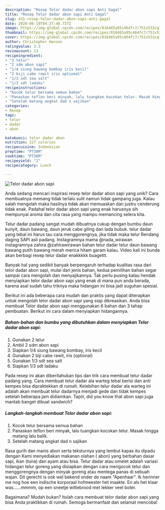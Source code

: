 ```yaml
---
description: "Resep Telor dadar abon sapi Anti Gagal"
title: "Resep Telor dadar abon sapi Anti Gagal"
slug: 415-resep-telor-dadar-abon-sapi-anti-gagal
date: 2020-06-19T04:37:40.737Z
image: https://img-global.cpcdn.com/recipes/816465a95c464fc7/751x532cq70/telor-dadar-abon-sapi-foto-resep-utama.jpg
thumbnail: https://img-global.cpcdn.com/recipes/816465a95c464fc7/751x532cq70/telor-dadar-abon-sapi-foto-resep-utama.jpg
cover: https://img-global.cpcdn.com/recipes/816465a95c464fc7/751x532cq70/telor-dadar-abon-sapi-foto-resep-utama.jpg
author: Christopher Hansen
ratingvalue: 3.3
reviewcount: 13
recipeingredient:
- "2 telur"
- "2 sdm abon sapi"
- "1/4 siung bawang bombay iris kecil"
- "2 biji cabe rawit iris optional"
- "1/3 sdt sea salt"
- "1/3 sdt ladaku"
recipeinstructions:
- "Kocok telur bersama semua bahan"
- "Panaskan teflon beri minyak, lalu tuangkan kocokan telur. Masak hingga matang lalu balik."
- "Setelah matang angkat dad n sajikan"
categories:
- Resep
tags:
- telor
- dadar
- abon

katakunci: telor dadar abon 
nutrition: 227 calories
recipecuisine: Indonesian
preptime: "PT38M"
cooktime: "PT36M"
recipeyield: "2"
recipecategory: Lunch

---
```



![Telor dadar abon sapi](https://img-global.cpcdn.com/recipes/816465a95c464fc7/751x532cq70/telor-dadar-abon-sapi-foto-resep-utama.jpg)

Anda sedang mencari inspirasi resep telor dadar abon sapi yang unik? Cara membuatnya memang tidak terlalu sulit namun tidak gampang juga. Kalau salah mengolah maka hasilnya tidak akan memuaskan dan justru cenderung tidak enak. Padahal telor dadar abon sapi yang enak harusnya sih mempunyai aroma dan cita rasa yang mampu memancing selera kita.

Telur dadar padang sangat mudah dibuatnya cukup dengan bumbu daun kunyit, daun bawang, daun jeruk cabe giling dan lada bubuk. telur dadar yang tebal ini harus tau cara menggorengnya, jika tidak maka telur Rendang daging SAPI asli padang. Instagramnya mama @nada_wirawan instagramnya zahira @zahirawirawan bahan telur dadar telur daun bawang bawang putih bawang merah merica hitam garam kalau. Video kali ini bunda akan berbagi resep telur dadar enakkkkk buagettt.

Banyak hal yang sedikit banyak berpengaruh terhadap kualitas rasa dari telor dadar abon sapi, mulai dari jenis bahan, kedua pemilihan bahan segar sampai cara mengolah dan menyajikannya. Tak perlu pusing kalau hendak menyiapkan telor dadar abon sapi yang enak di mana pun anda berada, karena asal sudah tahu triknya maka hidangan ini bisa jadi suguhan spesial.


Berikut ini ada beberapa cara mudah dan praktis yang dapat diterapkan untuk mengolah telor dadar abon sapi yang siap dikreasikan. Anda bisa membuat Telor dadar abon sapi menggunakan 6 bahan dan 3 tahap pembuatan. Berikut ini cara dalam menyiapkan hidangannya.

<!--inarticleads1-->

##### Bahan-bahan dan bumbu yang dibutuhkan dalam menyiapkan Telor dadar abon sapi:

1. Gunakan 2 telur
1. Ambil 2 sdm abon sapi
1. Siapkan 1/4 siung bawang bombay, iris kecil
1. Gunakan 2 biji cabe rawit, iris (optional)
1. Gunakan 1/3 sdt sea salt
1. Siapkan 1/3 sdt ladaku


Pada resep ini akan diberitahukan tips dan trik cara membuat telur dadar padang yang. Cara membuat telur dadar ala warteg tebal berisi dan anti kempes bisa dipraktekkan di rumah. Kelebihan telur dadar ala warteg ini adalah akan membuat telur dadarnya menjadi gede dan tidak kempes setelah beberapa jam didiamkan. Tapiii, did you know that abon sapi juga mantab banget dibuat sandwich? 

<!--inarticleads2-->

##### Langkah-langkah membuat Telor dadar abon sapi:

1. Kocok telur bersama semua bahan
1. Panaskan teflon beri minyak, lalu tuangkan kocokan telur. Masak hingga matang lalu balik.
1. Setelah matang angkat dad n sajikan


Rasa gurih dan manis abon serta teksturnya yang lembut kapas itu dipadu dengan Kami menyediakan makanan olahan ( abon) yang berbahan dasar sapi, ikan (tuna) dan ayam atau bisa. Telur dadar atau omelet adalah variasi hidangan telur goreng yang disiapkan dengan cara mengocok telur dan menggorengnya dengan minyak goreng atau mentega panas di sebuah wajan. Dit gerecht is ook wel bekend onder de naam &#34;Apenhaar&#34;. Ik herinner me nog hoe een indische korporaal hofmeester het maakte. En als het klaar was……mmmm, op een sneetje wittebrood met lekker veel boter. 

Bagaimana? Mudah bukan? Itulah cara membuat telor dadar abon sapi yang bisa Anda praktikkan di rumah. Semoga bermanfaat dan selamat mencoba!
